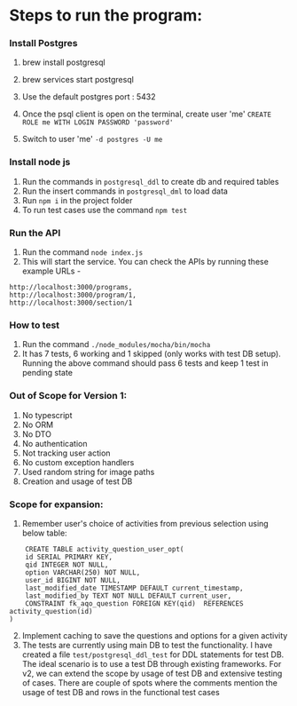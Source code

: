 # Steps to run the program:
### Install Postgres

1. brew install postgresql
2. brew services start postgresql
3. Use the default postgres port : 5432
4. Once the psql client is open on the terminal, create user 'me'
`CREATE ROLE me WITH LOGIN PASSWORD 'password'`

5. Switch to user 'me'
`-d postgres -U me`

### Install node js

1. Run the commands in `postgresql_ddl` to create db and required tables
2. Run the insert commands in `postgresql_dml` to load data
3. Run `npm i` in the project folder
4. To run test cases use the command `npm test`

### Run the API
1. Run the command `node index.js`
2. This will start the service. You can check the APIs by running these example URLs - 
```
http://localhost:3000/programs, 
http://localhost:3000/program/1, 
http://localhost:3000/section/1
```

### How to test
1. Run the command `./node_modules/mocha/bin/mocha`
2. It has 7 tests, 6 working and 1 skipped (only works with test DB setup). Running the above command should pass 6 tests and keep 1 test in pending state


### Out of Scope for Version 1:
1. No typescript
2. No ORM
3. No DTO
4. No authentication
5. Not tracking user action
6. No custom exception handlers
7. Used random string for image paths
8. Creation and usage of test DB

### Scope for expansion:
1. Remember user's choice of activities from previous selection using below table:
```
    CREATE TABLE activity_question_user_opt(
	id SERIAL PRIMARY KEY,
	qid INTEGER NOT NULL,
	option VARCHAR(250) NOT NULL,
	user_id BIGINT NOT NULL,
	last_modified_date TIMESTAMP DEFAULT current_timestamp,
	last_modified_by TEXT NOT NULL DEFAULT current_user,
	CONSTRAINT fk_aqo_question FOREIGN KEY(qid)  REFERENCES activity_question(id)
)
```
2. Implement caching to save the questions and options for a given activity
3. The tests are currently using main DB to test the functionality. I have created a file `test/postgresql_ddl_test` for DDL statements for test DB. The ideal scenario is to use a test DB through existing frameworks. For v2, we can extend the scope by usage of test DB and extensive testing of cases. There are couple of spots where the comments mention the usage of test DB and rows in the functional test cases